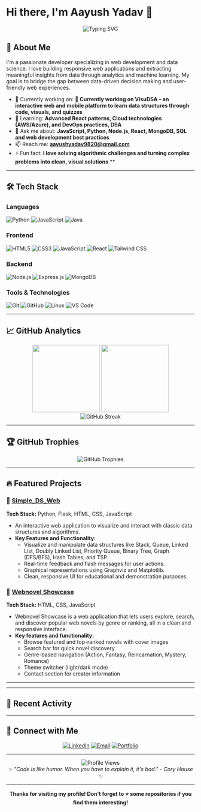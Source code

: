 # Hi there, I'm Aayush Yadav 👋

<div align="center">
  <img src="https://readme-typing-svg.herokuapp.com?font=Fira+Code&pause=1000&color=2E9EF7&center=true&vCenter=true&width=435&lines=Web+Developer;Problem+Solver;Tech+Enthusiast;Always+Learning" alt="Typing SVG" />
</div>

## 🚀 About Me

I'm a passionate developer specializing in web development and data science. I love building responsive web applications and extracting meaningful insights from data through analytics and machine learning. My goal is to bridge the gap between data-driven decision making and user-friendly web experiences.

- 🔭 Currently working on: **🔭 Currently working on **VisuDSA** – an interactive web and mobile platform to learn data structures through code, visuals, and quizzes**
- 🌱 Learning: **Advanced React patterns, Cloud technologies (AWS/Azure), and DevOps practices, DSA**
- 💬 Ask me about: **JavaScript, Python, Node.js, React, MongoDB, SQL and web development best practices**
- 📫 Reach me: **aayushyadav9820@gmail.com**
- ⚡ Fun fact: **I love solving algorithmic challenges and turning complex problems into clean, visual solutions**
**

---

## 🛠️ Tech Stack

### Languages
![Python](https://img.shields.io/badge/-Python-3776AB?style=flat-square&logo=python&logoColor=white)
![JavaScript](https://img.shields.io/badge/-JavaScript-F7DF1E?style=flat-square&logo=javascript&logoColor=black)
![Java](https://img.shields.io/badge/-Java-007396?style=flat-square&logo=java&logoColor=white)

### Frontend
![HTML5](https://img.shields.io/badge/-HTML5-E34F26?style=flat-square&logo=html5&logoColor=white)
![CSS3](https://img.shields.io/badge/-CSS3-1572B6?style=flat-square&logo=css3&logoColor=white)
![JavaScript](https://img.shields.io/badge/-JavaScript-F7DF1E?style=flat-square&logo=javascript&logoColor=black)
![React](https://img.shields.io/badge/-React-61DAFB?style=flat-square&logo=react&logoColor=black)
![Tailwind CSS](https://img.shields.io/badge/-Tailwind%20CSS-38B2AC?style=flat-square&logo=tailwind-css&logoColor=white)

### Backend
![Node.js](https://img.shields.io/badge/-Node.js-339933?style=flat-square&logo=node.js&logoColor=white)
![Express.js](https://img.shields.io/badge/-Express.js-000000?style=flat-square&logo=express&logoColor=white)
![MongoDB](https://img.shields.io/badge/-MongoDB-47A248?style=flat-square&logo=mongodb&logoColor=white)

### Tools & Technologies
![Git](https://img.shields.io/badge/-Git-F05032?style=flat-square&logo=git&logoColor=white)
![GitHub](https://img.shields.io/badge/-GitHub-181717?style=flat-square&logo=github&logoColor=white)
![Linux](https://img.shields.io/badge/-Linux-FCC624?style=flat-square&logo=linux&logoColor=black)
![VS Code](https://img.shields.io/badge/-VS%20Code-007ACC?style=flat-square&logo=visual-studio-code&logoColor=white)

---

## 📈 GitHub Analytics

<div align="center">
  <img height="180em" src="https://github-readme-stats.vercel.app/api?username=Aayush-Yadav-34&show_icons=true&theme=tokyonight&include_all_commits=true&count_private=true"/>
  <img height="180em" src="https://github-readme-stats.vercel.app/api/top-langs/?username=Aayush-Yadav-34&layout=compact&theme=tokyonight"/>
</div>

<div align="center">
  <img src="https://github-readme-streak-stats.herokuapp.com/?user=Aayush-Yadav-34&theme=tokyonight" alt="GitHub Streak"/>
</div>

---

## 🏆 GitHub Trophies

<div align="center">
  <img src="https://github-profile-trophy.vercel.app/?username=Aayush-Yadav-34&theme=tokyonight&row=1&column=6" alt="GitHub Trophies"/>
</div>

---

## 🔥 Featured Projects

### 🌟 [Simple_DS_Web](https://github.com/Aayush-Yadav-34/Simple_DS-Web)
**Tech Stack:** Python, Flask, HTML, CSS, JavaScript  
- An interactive web application to visualize and interact with classic data structures and algorithms.
- **Key Features and Functionality:**
  - Visualize and manipulate data structures like Stack, Queue, Linked List, Doubly Linked List, Priority Queue, Binary Tree, Graph (DFS/BFS), Hash Tables, and TSP.
  - Real-time feedback and flash messages for user actions.
  - Graphical representations using Graphviz and Matplotlib.
  - Clean, responsive UI for educational and demonstration purposes.

### 🌟 [Webnovel Showcase](https://github.com/Aayush-Yadav-34/Simple-Webnovel-Website)
**Tech Stack:** HTML, CSS, JavaScript 
- Webnovel Showcase is a web application that lets users explore, search, and discover popular web novels by genre or ranking, all in a clean and responsive interface.
- **Key features and functionality:**
  - Browse featured and top-ranked novels with cover images
  - Search bar for quick novel discovery
  - Genre-based navigation (Action, Fantasy, Reincarnation, Mystery, Romance)
  - Theme switcher (light/dark mode)
  - Contact section for creator information

---

<!--## 📊 Weekly Development Breakdown-->

<!--START_SECTION:waka-->
<!--END_SECTION:waka-->

---

## 🌟 Recent Activity

<!--START_SECTION:activity-->
<!--END_SECTION:activity-->

---

## 🔗 Connect with Me

<div align="center">
  
[![LinkedIn](https://img.shields.io/badge/-LinkedIn-0077B5?style=for-the-badge&logo=linkedin&logoColor=white)](https://www.linkedin.com/in/aayush-yadav-2a92592a7/)
[![Email](https://img.shields.io/badge/-Email-D14836?style=for-the-badge&logo=gmail&logoColor=white)](mailto:aayushyadav9820@gmail.com)
[![Portfolio](https://img.shields.io/badge/-Portfolio-000000?style=for-the-badge&logo=vercel&logoColor=white)]()

</div>

---

<div align="center">
  <img src="https://komarev.com/ghpvc/?username=Aayush-Yadav-34&color=blueviolet&style=flat-square&label=Profile+Views" alt="Profile Views"/>
</div>

<div align="center">
  <i>✨ "Code is like humor. When you have to explain it, it's bad." - Cory House ✨</i>
</div>

---

<div align="center">
  <b>Thanks for visiting my profile! Don't forget to ⭐️ some repositories if you find them interesting!</b>
</div>
